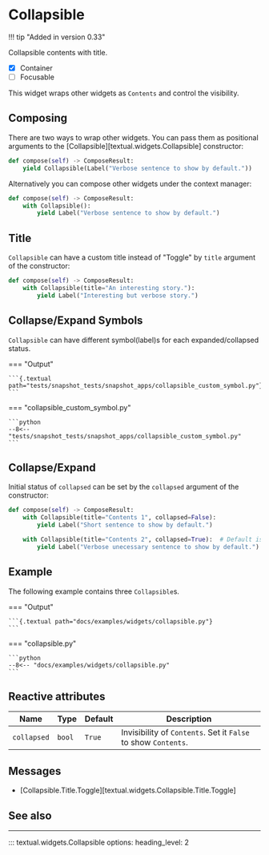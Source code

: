 # Collapsible

!!! tip "Added in version 0.33"

Collapsible contents with title.

- [x] Container
- [ ] Focusable

This widget wraps other widgets as `Contents` and control the visibility.

## Composing

There are two ways to wrap other widgets.
You can pass them as positional arguments to the [Collapsible][textual.widgets.Collapsible] constructor:

```python
def compose(self) -> ComposeResult:
    yield Collapsible(Label("Verbose sentence to show by default."))

```

Alternatively you can compose other widgets under the context manager:

```python
def compose(self) -> ComposeResult:
    with Collapsible():
        yield Label("Verbose sentence to show by default.")

```

## Title

`Collapsible` can have a custom title instead of "Toggle" by `title` argument of the constructor:

```python
def compose(self) -> ComposeResult:
    with Collapsible(title="An interesting story."):
        yield Label("Interesting but verbose story.")

```

## Collapse/Expand Symbols

`Collapsible` can have different symbol(label)s for each expanded/collapsed status.


=== "Output"

    ```{.textual path="tests/snapshot_tests/snapshot_apps/collapsible_custom_symbol.py"}
    ```

=== "collapsible_custom_symbol.py"

    ```python
    --8<-- "tests/snapshot_tests/snapshot_apps/collapsible_custom_symbol.py"
    ```

## Collapse/Expand

Initial status of `collapsed` can be set by the `collapsed` argument of the constructor:

```python
def compose(self) -> ComposeResult:
    with Collapsible(title="Contents 1", collapsed=False):
        yield Label("Short sentence to show by default.")

    with Collapsible(title="Contents 2", collapsed=True):  # Default is True
        yield Label("Verbose unecessary sentence to show by default.")
```

## Example

The following example contains three `Collapsible`s.

=== "Output"

    ```{.textual path="docs/examples/widgets/collapsible.py"}
    ```

=== "collapsible.py"

    ```python
    --8<-- "docs/examples/widgets/collapsible.py"
    ```

## Reactive attributes

| Name        | Type   | Default | Description                                                    |
| ----------- | ------ | ------- | -------------------------------------------------------------- |
| `collapsed` | `bool` | `True`  | Invisibility of `Contents`. Set it `False` to show `Contents`. |

## Messages

- [Collapsible.Title.Toggle][textual.widgets.Collapsible.Title.Toggle]

## See also

<!-- TODO: Add Accordion widgets later -->

---


::: textual.widgets.Collapsible
    options:
      heading_level: 2
